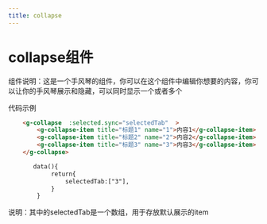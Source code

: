 ```yaml
---
title: collapse
---
```

# collapse组件

组件说明：这是一个手风琴的组件，你可以在这个组件中编辑你想要的内容，你可以让你的手风琴展示和隐藏，可以同时显示一个或者多个


<ClientOnly>

<collapse></collapse>

</ClientOnly>

代码示例

```html
    <g-collapse  :selected.sync="selectedTab"  >
        <g-collapse-item title="标题1" name="1">内容1</g-collapse-item>
        <g-collapse-item title="标题2" name="2">内容2</g-collapse-item>
        <g-collapse-item title="标题3" name="3">内容3</g-collapse-item>
    </g-collapse>

       data(){
            return{
                selectedTab:["3"],
            }
        }
```

说明：其中的selectedTab是一个数组，用于存放默认展示的item